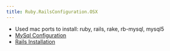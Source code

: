 ```yaml
---
title: Ruby.RailsConfiguration.OSX
---
```

* Used mac ports to install: ruby, rails, rake, rb-mysql, mysql5
* [MySql Configuration](http://railsfs.blogspot.com/2008/05/installing-and-statring-mysql-5-on-os-x.html)
* [Rails Installation](http://hivelogic.com/articles/2007/02/ruby-rails-mongrel-mysql-osx)